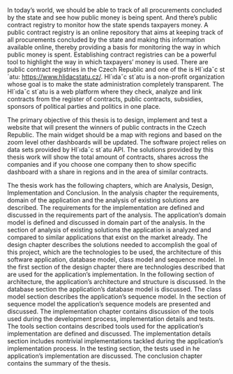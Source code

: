 In today’s world, we should be able to track of all procurements concluded
by the state and see how public money is being spent. And there’s public
contract registry to monitor how the state spends taxpayers money.
A public contract registry is an online repository that aims at keeping track
of all procurements concluded by the state and making this information available online, thereby providing a basis for monitoring the way in which public
money is spent. Establishing contract registries can be a powerful tool to
highlight the way in which taxpayers’ money is used.
There are public contract registries in the Czech Republic and one of the
is Hl´ıdaˇc st´atu: https://www.hlidacstatu.cz/. Hl´ıdaˇc st´atu is a non-profit
organization whose goal is to make the state administration completely transparent. The Hl´ıdaˇc st´atu is a web platform where they check, analyze and link
contracts from the register of contracts, public contracts, subsidies, sponsors
of political parties and politics in one place.

The primary objective of this thesis is to design, implement and test a website
that will present the winners of public contracts in the Czech Republic. The
main widget should be a map with regions and based on the zoom level other
dashboards will be updated. The software project relies on data sets provided
by Hl´ıdaˇc st´atu API. The solutions provided by this thesis work will show the
total amount of contracts, shares across the companies and if you choose one
company then to show specific dashboard with a share in regions and in the
area of similar contracts.


The thesis work has the following chapters, which are Analysis, Design, Implementation and Conclusion.
In the analysis chapter the requirements, domain of the application and the
analysis of existing solutions are described. The requirements for the implementation are defined and discussed in the requirements part of the analysis.
The application’s domain model is defined and discussed in domain part of
the analysis. In the section of analysis of existing solutions the application
is analyzed and compared to similar applications that exist on the market
already.
The design chapter describes the solutions needed to accomplish the goal of
this project, which are the technologies to be used, the architecture of this
software application, database model, class model and sequence model. In
the first section of the design chapter there are technologies described that
are used for the application’s implementation. In the following section of architecture, the application’s architecture and structure is discussed. In the
database section the application’s database model is discussed. The class
model section describes the application’s sequence model. In the section of
sequence model the application’s sequence models are presented and discussed.
The implementation chapter contains discussion of the tools used during the
development process, implementation details and tests. The tools section
contains described tools used for the application’s implementation are defined
and discussed. The implementation details section includes nontrivial implementations tackled during the application’s implementation process. In the
testing section, the tests used in he application’s implementation are discussed.
The conclusion chapter contains the summary of the thesis.